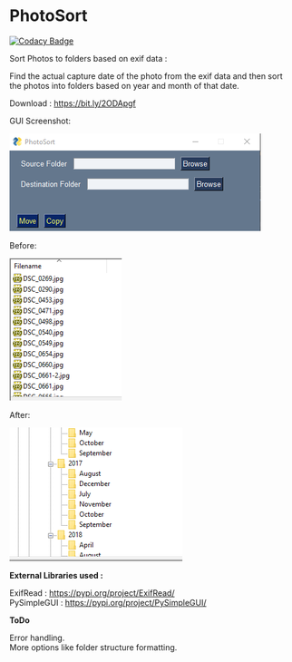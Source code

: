 # PhotoSort

[![Codacy Badge](https://api.codacy.com/project/badge/Grade/b8d6182c287c4872b5c5b09a2c21a82a)](https://app.codacy.com/manual/aravindhms/PhotoSort?utm_source=github.com&utm_medium=referral&utm_content=aravindhms/PhotoSort&utm_campaign=Badge_Grade_Dashboard)

Sort Photos to folders based on exif data :

Find the actual capture date of the photo from the exif data and then sort the photos into folders based on year and month of that date.

Download : https://bit.ly/2ODApgf

GUI Screenshot:

![Screenshot](Screenshots/Screenshot.png)

Before:

![Screenshot](Screenshots/before.png)

After:

![Screenshot](Screenshots/after.png)

__External Libraries used :__

ExifRead : https://pypi.org/project/ExifRead/ \
PySimpleGUI : https://pypi.org/project/PySimpleGUI/ 



__ToDo__

Error handling.\
More options like folder structure formatting.
